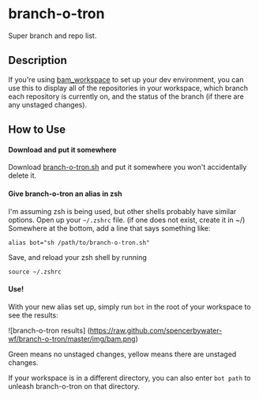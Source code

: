 # branch-o-tron
Super branch and repo list.

## Description
If you're using [bam_workspace](https://github.com/ryanhanks-wf/bam_workspace) to set up your dev environment, you can use this to display all of the repositories in your workspace, which branch each repository is currently on, and the status of the branch (if there are any unstaged changes).

## How to Use
#### Download and put it somewhere
Download [branch-o-tron.sh](https://raw.githubusercontent.com/spencerbywater-wf/branch-o-tron/master/branch-o-tron.sh) and put it somewhere you won't accidentally delete it.
#### Give branch-o-tron an alias in zsh
I'm assuming zsh is being used, but other shells probably have similar options.
Open up your `~/.zshrc` file. (if one does not exist, create it in ~/) Somewhere at the bottom, add a line that says something like:
```
alias bot="sh /path/to/branch-o-tron.sh"
```
Save, and reload your zsh shell by running
```
source ~/.zshrc
```
#### Use!
With your new alias set up, simply run `bot` in the root of your workspace to see the results:

![branch-o-tron results]
(https://raw.github.com/spencerbywater-wf/branch-o-tron/master/img/bam.png)

Green means no unstaged changes, yellow means there are unstaged changes.

If your workspace is in a different directory, you can also enter `bot path` to unleash branch-o-tron on that directory.

